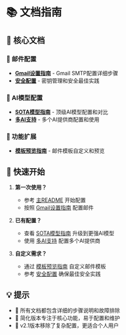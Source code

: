 # 📚 文档指南

## 🎯 核心文档

### 📧 邮件配置
- **[Gmail设置指南](setup/GMAIL_SETUP_GUIDE.md)** - Gmail SMTP配置详细步骤
- **[安全配置](setup/SECURITY.md)** - 密钥管理和安全最佳实践

### 🤖 AI模型配置  
- **[SOTA模型指南](setup/SOTA_MODELS_GUIDE.md)** - 顶级AI模型配置和对比
- **[多AI支持](setup/MULTI_AI_GUIDE.md)** - 多个AI提供商配置和使用

### 🎨 功能扩展
- **[模板预览指南](setup/TEMPLATE_PREVIEW_GUIDE.md)** - 邮件模板自定义和预览

## 🚀 快速开始

1. **第一次使用？** 
   - 参考 [主README](../README.md) 开始配置
   - 按照 [Gmail设置指南](setup/GMAIL_SETUP_GUIDE.md) 配置邮件

2. **已有配置？**
   - 查看 [SOTA模型指南](setup/SOTA_MODELS_GUIDE.md) 升级到更强AI模型
   - 使用 [多AI支持](setup/MULTI_AI_GUIDE.md) 配置多个AI提供商

3. **自定义需求？**
   - 通过 [模板预览指南](setup/TEMPLATE_PREVIEW_GUIDE.md) 自定义邮件模板
   - 参考 [安全配置](setup/SECURITY.md) 确保最佳安全实践

## 💡 提示

- 📝 所有文档都包含详细的步骤说明和故障排除
- 🔧 简化版本专注于核心功能，易于配置和维护
- 🚀 v2.1版本移除了复杂配置，更适合个人用户
